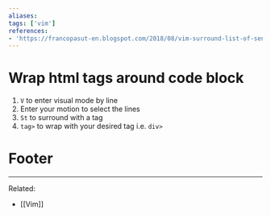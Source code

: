 ```yaml
---
aliases:
tags: ['vim']
references:
- 'https://francopasut-en.blogspot.com/2018/08/vim-surround-list-of-sentences-with-tags.html'
---
```


# Wrap html tags around code block
1. `V` to enter visual mode by line
2. Enter your motion to select the lines
3. `St` to surround with a tag
4. `tag>` to wrap with your desired tag i.e. `div>`

# Footer
---
Related: 
- [[Vim]]